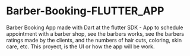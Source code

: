 # Barber-Booking-FLUTTER_APP
 Barber Booking App made with Dart at the flutter SDK - App to schedule appointment with a barber shop, see the barbers works, see the barbers ratings made by the clients, and the numbers of  hair cuts, coloring, skin care,  etc. This proyect, is the UI or how the app will be work.
